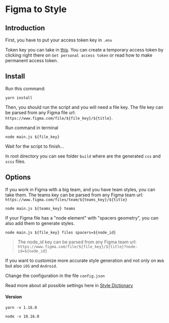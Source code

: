 # Figma to Style
## Introduction

First, you have to put your access token key in `.env `

Token key you can take in [this](https://www.figma.com/developers/docs#authentication).
You can create a temporary access token by clicking right there on `Get personal access token` or read how to make permanent access token.

## Install

Run this command:

```
yarn install
```

Then, you should run the script and you will need a file key.
The file key can be parsed from any Figma file url: `https://www.figma.com/file/${file_key}/${title}`.

Run command in terminal

```
node main.js ${file_key}
```
Wait for the script to finish...

In root directory you can see folder `build` where are the generated `css` and `scss` files.

## Options

If you work in Figma with a big team, and you have team styles, you can take them.
The teams key can be parsed from any Figma team url: `https://www.figma.com/files/team/${teams_key}/${title}`

```
node main.js ${teams_key} teams
```

If your Figma file has a "node element" with "spacers geometry", you can also add them to generate styles.

```
node main.js ${file_key} files spacers=${node_id}
```

> The node_id key can be parsed from any Figma team url: `https://www.figma.com/file/${file_key}/${title}?node-id=${node_id}`

If you want to customize more accurate style generation and not only on `Web` but also `iOS` and `Android`.

Change the configuration in the file `config.json`

Read more about all possible settings here in [Style Dictionary](https://amzn.github.io/style-dictionary/#/README)

#### Version
```
yarn -v 1.16.0

node -v 10.16.0
```
